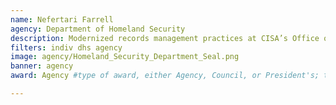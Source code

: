 ```yaml
---
name: Nefertari Farrell
agency: Department of Homeland Security
description: Modernized records management practices at CISA’s Office of Biometric Identity Management. Ms. Farrell’s leadership resulted in the conversion of 1000+ cubic feet of paper documents to digital, the reduction of a backlog of 68,000 electronic records, and the retirement of 30,000+ files.
filters: indiv dhs agency
image: agency/Homeland_Security_Department_Seal.png
banner: agency
award: Agency #type of award, either Agency, Council, or President's; this is case sensitive so make sure to match the options listed exactly. This section generates the format of the card

---
```

